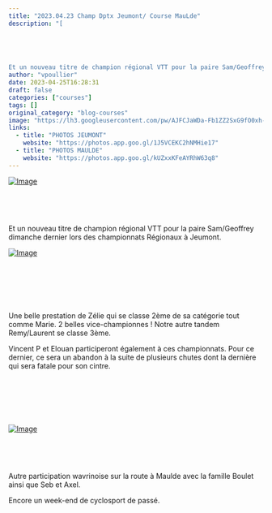 ```yaml
---
title: "2023.04.23 Champ Dptx Jeumont/ Course MauLde"
description: "[

 

 

Et un nouveau titre de champion régional VTT pour la paire Sam/Geoffrey dimanche dernier lors des championnats Régionaux à Jeumont."
author: "vpoullier"
date: 2023-04-25T16:28:31
draft: false
categories: ["courses"]
tags: []
original_category: "blog-courses"
image: "https://lh3.googleusercontent.com/pw/AJFCJaWDa-Fb1ZZ2SxG9fO0xh-JtMo9pnZFnuHh-AQwaa40pH8bLhGqFPlmUd7zNLqzFiTtqlN_79eD5cP7LK8etAqWQTVlWIdMBqYssS4CZiFXA5Srjrieutcz_ZMZdz2sJBjlLPZcQWT2V2cD2uHixkxfoSA=w1080-h810-s-no?authuser=0"
links:
  - title: "PHOTOS JEUMONT"
    website: "https://photos.app.goo.gl/1J5VCEKC2hNMHie17"
  - title: "PHOTOS MAULDE"
    website: "https://photos.app.goo.gl/kUZxxKFeAYRhW63q8"
---
```


[![Image](https://lh3.googleusercontent.com/pw/AJFCJaX1dEFt1FsCHFSo6CfT-0an9HhRUoJHXBBnVRtcy2GduZkwVGIgiwUGlFjrbPuGVb7C2ASDC8xzBJrKORcVL-qhpDVxgPb1AaxhEjEd5VLhWE0HQPRLm8VUvUTZumyQbXHAvTxOmBwCSrodSDd-ArGikw=w1280-h961-s-no?authuser=0)](https://lh3.googleusercontent.com/pw/AJFCJaX1dEFt1FsCHFSo6CfT-0an9HhRUoJHXBBnVRtcy2GduZkwVGIgiwUGlFjrbPuGVb7C2ASDC8xzBJrKORcVL-qhpDVxgPb1AaxhEjEd5VLhWE0HQPRLm8VUvUTZumyQbXHAvTxOmBwCSrodSDd-ArGikw=w1280-h961-s-no?authuser=0)

&nbsp;

&nbsp;

Et un nouveau titre de champion régional VTT pour la paire Sam/Geoffrey dimanche dernier lors des championnats Régionaux à Jeumont.

<!--more-->

[ ![Image](https://lh3.googleusercontent.com/pw/AJFCJaUuvJrkuxZcbbIFuX54aUeculTfWe3p0Eh0zj_pnt4WaSlyMuxqz1wDPSm9Jnnm0QAQcnNCVJ5fom_tk9aldvBCYpexl4YEYNG9TbLvzCMijnfebLv0hHyzlk7pc3QB1Srqk2NKW0wNi-9TxBcBdX8E8A=w1225-h961-s-no?authuser=0)](https://lh3.googleusercontent.com/pw/AJFCJaUuvJrkuxZcbbIFuX54aUeculTfWe3p0Eh0zj_pnt4WaSlyMuxqz1wDPSm9Jnnm0QAQcnNCVJ5fom_tk9aldvBCYpexl4YEYNG9TbLvzCMijnfebLv0hHyzlk7pc3QB1Srqk2NKW0wNi-9TxBcBdX8E8A=w1225-h961-s-no?authuser=0)

&nbsp;

&nbsp;

&nbsp;

Une belle prestation de Zélie qui se classe 2ème de sa catégorie tout comme Marie. 2 belles vice-championnes&nbsp;! Notre autre tandem Remy/Laurent se classe 3ème.

Vincent P et Elouan participeront également à ces championnats. Pour ce dernier, ce sera un abandon à la suite de plusieurs chutes dont la dernière qui sera fatale pour son cintre.

&nbsp;

&nbsp;

&nbsp;

[![Image](https://lh3.googleusercontent.com/pw/AJFCJaXB6gUGzZrZFn5eNgC37_eql7OyKQqFzO51lXAWZpL4HPJlSCSe5briDLFJsPraTUHUaPQbbrrANkdgrT4xBhCzs8T3zz7NZBJiB2TwWgrCLndgdrM8OkD-FtoAa3vTrON5IyPRm4xQ8Jsm70MMFGonmQ=w1024-h768-s-no?authuser=0)](https://lh3.googleusercontent.com/pw/AJFCJaXB6gUGzZrZFn5eNgC37_eql7OyKQqFzO51lXAWZpL4HPJlSCSe5briDLFJsPraTUHUaPQbbrrANkdgrT4xBhCzs8T3zz7NZBJiB2TwWgrCLndgdrM8OkD-FtoAa3vTrON5IyPRm4xQ8Jsm70MMFGonmQ=w1024-h768-s-no?authuser=0)

&nbsp;

&nbsp;

Autre participation wavrinoise sur la route à Maulde avec la famille Boulet ainsi que Seb et Axel.

Encore un week-end de cyclosport de passé.